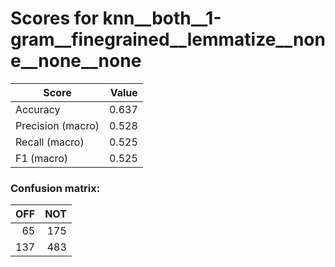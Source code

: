 # Scores for knn__both__1-gram__finegrained__lemmatize__none__none__none
|      Score      |Value|
|-----------------|----:|
|Accuracy         |0.637|
|Precision (macro)|0.528|
|Recall (macro)   |0.525|
|F1 (macro)       |0.525|

### Confusion matrix:
|OFF|NOT|
|--:|--:|
| 65|175|
|137|483|
